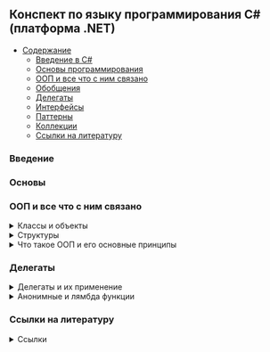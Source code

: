 ## Конспект по языку программирования C# (платформа .NET)
- [Содержание](#содержание)
  - [Введение в C#](#введение-в-c)
  - [Основы программирования](#основы-программирования)
  - [ООП и все что с ним связано](#ооп-и-все-что-с-ним-связано)
  - [Обобщения](#обобщения)
  - [Делегаты](#делегаты)
  - [Интерфейсы](#интерфейсы)
  - [Паттерны](#паттерны)
  - [Коллекции](#коллекции)
  - [Ссылки на литературу](#cсылки-на-литературу)

### Введение

### Основы

### ООП и все что с ним связано
<details><summary>Классы и объекты</summary>
Описанием объекта является класс, а объект представляет экземпляр этого класса. Можно еще провести следующую аналогию. У нас у всех есть некоторое представление о человеке, у которого есть имя, возраст, какие-то другие характеристики. То есть некоторый шаблон - этот шаблон можно назвать классом. Конкретное воплощение этого шаблона может отличаться, например, одни люди имеют одно имя, другие - другое имя. И реально существующий человек (фактически экземпляр данного класса) будет представлять объект этого класса.

```csharp
class название_класса
{
    // содержимое класса
}
```
- Поля и методы в классе
```csharp
class Person 
{
    public string name = "Undefined";   // Поле для имени
    public int age;                     // Поле для возвраста
 
    public void Print() // Метод
    {
        Console.WriteLine($"Имя: {name}  Возраст: {age}");
    }
}
```
- Конструкторы
В классе можно реализовать конструкторы котогрые при создании экземпляра класса будут производить какие-нибудь действия.
```csharp
class Person {
    public string name;
    public int age;
    public Person() {
        Console.WriteLine("Создание объекта Person");
        name = "Tom";
        age = 37;
    }
}
```

Так же существуют конструкторы по умолчанию, это такие конструкторы который не принимает никаких параметров.
```csharp
Person tom = new Person();  // создание объекта класса Person
 
// определение класса Person
class Person 
{
    public string name = "Undefined";
    public int age;
 
    public void Print()
    {
        Console.WriteLine($"Имя: {name}  Возраст: {age}");
    }
}
```

- Создание объекта(экземпляра) класса
```csharp
new конструктор_класса(параметры_конструктора);
```

- Обращение к функционалу
```csharp
экземпляр_класса.поле_класса
экземпляр_класса.метод_класса(параметры_метода)
```
```csharp
Person tom = new Person();  // создание объекта класса Person
 
// Получаем значение полей в переменные
string personName = tom.name;
int personAge = tom.age;
Console.WriteLine($"Имя: {personName}  Возраст {personAge}");   // Имя: Undefined  Возраст: 0
 
// устанавливаем новые значения полей
tom.name = "Tom";
tom.age = 37;
 
// обращаемся к методу Print
tom.Print();    // Имя: Tom  Возраст: 37
 
class Person 
{
    public string name = "Undefined";
    public int age;
 
    public void Print()
    {
        Console.WriteLine($"Имя: {name}  Возраст: {age}");
    }
}
```
</details>

<details><summary>Структуры</summary>
Такие типы как например int, double и т.д., по сути являются структурами. Для определения структуры применяется ключевое слово struct  
  
```csharp
struct имя_структуры
{
    // элементы структуры
}
```
  
В структуре как и в классах есть возможность хранить поля, определять методы и т.д.
```csharp
struct Person
{
    public string name;
    public int age;
    public void Print()
    {
        Console.WriteLine($"Имя: {name}  Возраст: {age}");
    }
}
```
Самый важный вопрос **в чем отличие структуры от класса**:
- Структуры являются типом значений и хранятся в стеке, в то время как классы являются ссылочным типом и ссылка на кучу в котогрой хранится класс находится в стеке.
- Структуры не могут наследоваться,т.к. не являются ссылочным типом, в отличии от классов у которых есть возможность наследования.
</details>


<details><summary>Что такое ООП и его основные принципы</summary>

**ООП** — это модель программирования, основными концепциями которой являются понятия объекта и класса. ООП даёт возможность создавать программы, ориентированные на объекты и их взаимодействие между собой, что делает код более организованным, гибким и лёгким в поддержке и модификации.

#### Основные принципы ООП:
1. **Инкапсуляция**  
   Это процесс сокрытия внутренней реализации объекта и предоставления доступа к его данным только через определённые методы или свойства.

Пример:
```csharp
public class Person
{
    private string name;
    public string Name
    {
        get { return name; }
        set { if (!string.IsNullOrEmpty(value)) name = value; }
    }
    private int age;
    public int Age
    {
        get { return age; }
        private set { if (value > 0) age = value; }
    }
    public Person(string name, int age)
    {
        Name = name;
        Age = age;
    }
    public void CelebrateBirthday()
    {
        Age++;
    }
}
```

2. **Наследование**  
   Это механизм, позволяющий создавать новые классы на основе уже существующих. Т.е. новый класс (наследник) может наследовать свойства и методы родительского класса, а также добавлять.

Пример:
```csharp
class Person
{
    public string Name { get; set;}
    public Person(string name)
    {
        Name = name;
    }
    public void Print()
    {
        Console.WriteLine(Name);
    }
}
 
class Employee : Person
{
    public string Company { get; set; }
    public Employee(string name, string company)
        : base(name)
    {
        Company = company;
    }
}
```
Но есть свои ограничения, а именно:  
- Классы множественное наследование, класс может наследоваться только от одного класса.
- При создании производного класса надо учитывать тип доступа к базовому классу - тип доступа к производному классу должен быть таким же, как и у базового класса, или более строгим. То есть, если базовый класс у нас имеет тип доступа internal, то производный класс может иметь тип доступа internal или private, но не public. Однако следует также учитывать, что если базовый и производный класс находятся в разных сборках (проектах), то в этом случае производый класс может наследовать только от класса, который имеет модификатор public.
- Если класс объявлен с модификатором sealed, то от этого класса нельзя наследовать и создавать производные классы.  

3. **Полиморфизм**  
   Это возможность одного метода или оператора иметь несколько форм или реализаций, в зависимости от типа объекта. Таким образом, разные объекты могут использовать одинаковые методы или свойства, но при этом они будут использоваться по-разному.

Пример:
```csharp
// Базовый класс
public class Animal
{
    // Виртуальный метод, который может быть переопределён
    public virtual void Speak()
    {
        Console.WriteLine("Animal makes a sound.");
    }

    // Невиртуальный метод - нельзя переопределить
    public void Eat()
    {
        Console.WriteLine("Animal is eating.");
    }
}

// Производный класс Dog
public class Dog : Animal
{
    // Переопределение виртуального метода
    public override void Speak()
    {
        Console.WriteLine("Dog barks.");
    }
}

// Производный класс Cat
public class Cat : Animal
{
    // Переопределение виртуального метода
    public override void Speak()
    {
        Console.WriteLine("Cat meows.");
    }
}

// Интерфейс
public interface IAnimalActions
{
    void Sleep(); // Метод интерфейса
}

// Производный класс Bird, реализующий интерфейс
public class Bird : Animal, IAnimalActions
{
    public override void Speak()
    {
        Console.WriteLine("Bird chirps.");
    }

    // Реализация метода интерфейса
    public void Sleep()
    {
        Console.WriteLine("Bird is sleeping.");
    }
}
```
4. **Астракция**  
   Это способ выделения общей сущности из множества конкретных объектов. Абстракция позволяет сконцентрироваться на существенных характеристиках объекта, а не на его деталях реализации. Через абстракцию создаются интерфейсы, которые могут быть использованы для обращения к различным объектам.
</details>

### Делегаты

<details><summary>Делегаты и их применение</summary>
Делегаты представляют такие объекты, которые указывают на методы. То есть делегаты - это указатели на методы и с помощью делегатов мы можем вызвать данные методы.

- Инициализация делегата
```csharp
Message mes;            // 2. Создаем переменную делегата
mes = Hello;            // 3. Присваиваем этой переменной адрес метода
mes();                  // 4. Вызываем метод
 
void Hello() => Console.WriteLine("Hello METANIT.COM");
 
delegate void Message(); // 1. Объявляем делегат
```
При этом делегаты необязательно могут указывать только на методы, которые определены в том же классе, где определена переменная делегата. Это могут быть также методы из других классов и структур.
```csharp
Message message1 = Welcome.Print;
Message message2 = new Hello().Display;
 
message1(); // Welcome
message2(); // Привет
 
delegate void Message();
 
class Welcome
{
    public static void Print() => Console.WriteLine("Welcome");
}
class Hello
{
    public void Display() => Console.WriteLine("Привет");
}
```
Рассмотрим определение и применение делегата, который принимает параметры и возвращает результат.
```csharp
Operation operation = Add;      // делегат указывает на метод Add
int result = operation(4, 5);   // фактически Add(4, 5)
Console.WriteLine(result);      // 9
     
operation = Multiply;           // теперь делегат указывает на метод Multiply
result = operation(4, 5);       // фактически Multiply(4, 5)
Console.WriteLine(result);      // 20
 
int Add(int x, int y) => x + y;
 
int Multiply(int x, int y) => x * y;
 
delegate int Operation(int x, int y);
```
Важное замечение, мы не можем присоить (добавить) ссылку на метод если у метода сиогнатура отличная от сигнатуры делегата.
```csharp
delegate void SomeDel(int a, double b); // существует такой делегат
void SomeMethod1(int g, double n) { } // пускай у нас есть такой метод
SomeDel gooddel = SomeMethod1; // в данном случае сигнатура метода и делегата одинаковые
// остальные же методы не соответсвуют сигнатуре 
double SomeMethod2(int g, double n) { return g + n; }
void SomeMethod3(double n, int g) { }
void SomeMethod4(ref int g, double n) { }
void SomeMethod5(out int g, double n) { g = 6; }

```
- Добавление ссылки и удаление ссылкина метод
Добавление ссылки на метод происходит при помощи операции "+=".
```csharp
Message message = Hello;
message += HowAreYou;  // теперь message указывает на два метода
message();              // вызываются оба метода - Hello и HowAreYou
 
void Hello() => Console.WriteLine("Hello");
void HowAreYou() => Console.WriteLine("How are you?");
 
delegate void Message();
```
Удаление ссылки на метод происходит при помощи операции "-=".
При удалении следует учитывать, что если делегат содержит несколько ссылок на один и тот же метод, то операция -= начинает поиск с конца списка вызова делегата и удаляет только первое найденное вхождение.
```csharp
Message? message = Hello; 
message += HowAreYou;
message();  // вызываются все методы из message
message -= HowAreYou;   // удаляем метод HowAreYou
if (message != null) message(); // вызывается метод Hello
```
Важно учесть что список вызовов делегата может быть пустым, в таком случает ему присваивается значение null. Поэтому при вызове делегата лучше сего использовать .Invoke, т.к. он не вызовит исключение, как, например, в следующем случае.

Вызов делегата без использования Invoke
```csharp
Message? mes;
//mes();        // ! Ошибка: делегат равен null
 
Operation? op = Add;
op -= Add;      // делегат op пуст
int n = op(3, 4);       // !Ошибка: делегат равен null
```

Вызов делегата с использованием Invoke
```csharp
Message? mes = null;
mes?.Invoke();        // ошибки нет, делегат просто не вызывается
 
Operation? op = Add;
op -= Add;          // делегат op пуст
int? n = op?.Invoke(3, 4);   // ошибки нет, делегат просто не вызывается, а n = null
```
- Обобщенные делегаты
```csharp
Operation<decimal, int> squareOperation = Square; // в данном случае у нас на выход подается переменная типа decimal, а на вход int
decimal result1 = squareOperation(5); // вызов делегата
Console.WriteLine(result1);  // 25
 
Operation<int, int> doubleOperation = Double; // в данном случае у нас на выход подается переменная типа int, а на вход int
int result2 = doubleOperation(5);
Console.WriteLine(result2);  // 10
 
decimal Square(int n) => n * n;
int Double(int n) => n + n;
 
delegate T Operation<T, K>(K val); // инициализация обощенного делегата который полуает переменную какого-то типа K и возвращает переменную  какого-то типа T 
```
- Использование делегатов в качестве параметров в методах (функциях)
```csharp
DoOperation(5, 4, Add);         // 9
DoOperation(5, 4, Subtract);    // 1
DoOperation(5, 4, Multiply);    // 20
 
void DoOperation(int a, int b, Operation op)
{
    Console.WriteLine(op(a,b));
}
int Add(int x, int y) => x + y;
int Subtract(int x, int y) => x - y;
int Multiply(int x, int y) => x * y;
 
delegate int Operation(int x, int y);
```
Бывают и такие случаи когда нам небходимо возвращать в качестве результата ссылку на метод как в примере ниже.
```csharp
Operation operation = SelectOperation(OperationType.Add);
Console.WriteLine(operation(10, 4));    // 14
 
operation = SelectOperation(OperationType.Subtract);
Console.WriteLine(operation(10, 4));    // 6
 
operation = SelectOperation(OperationType.Multiply);
Console.WriteLine(operation(10, 4));    // 40
 
Operation SelectOperation(OperationType opType)
{
    switch (opType)
    {
        case OperationType.Add: return Add;
        case OperationType.Subtract: return Subtract;
        default: return Multiply;
    }
}
 
int Add(int x, int y) => x + y;
int Subtract(int x, int y) => x - y;
int Multiply(int x, int y) => x * y;
 
enum OperationType
{
    Add, Subtract, Multiply
}
delegate int Operation(int x, int y);
```
</details>

<details><summary>Анонимные и лямбда функции</summary>

1. **Анонимные функции**
  
  С делегатами тесно связаны анонимные методы. Анонимные методы используются для создания экземпляров делегатов.
  
```csharp
MessageHandler handler = delegate (string mes) // анонимная функция
{
    Console.WriteLine(mes); // инструкции
};
handler("hello world!");
 
delegate void MessageHandler(string message); // инициализация делегата
```
Другой пример анонимных методов - передача в качестве аргумента для параметра, который представляет делегат:
```csharp
ShowMessage("hello!", delegate (string mes)
{
    Console.WriteLine(mes);
});
 
static void ShowMessage(string message, MessageHandler handler)
{
    handler(message);
}
 
delegate void MessageHandler(string message);
```
Если анонимный метод использует параметры, то они должны соответствовать параметрам делегата. Если для анонимного метода не требуется параметров, то скобки с параметрами опускаются. При этом даже если делегат принимает несколько параметров, то в анонимном методе можно вовсе опустить параметры. Но лучше так не делать так ка читаемость кода из-за этого падает.
```csharp
MessageHandler handler = delegate
{
    Console.WriteLine("анонимный метод");
};
handler("hello world!");    // анонимный метод
 
delegate void MessageHandler(string message);
```
2. **Лямбда функции**
Экземпляр делегата так же можно инициализировать при помощи лямбда-выражений. Лямбда-выражения представляют собой упрощенную запись анонимных методов, которые  позволяют создать емкие лаконичные методы. 

Синтаксис лямбда выражений выглядит следующим образом
```csharp
(список_параметров) => выражение // '=>' - это и есть лямбда )))
```
- Лямбда-выражения без параметров
В ниже приведенном примере представленна лямбда-функция которая ничего не принимает и просто выводит слово "Hello" в консоль
```csharp
Message hello = () => Console.WriteLine("Hello");
hello();       // Hello
hello();       // Hello
hello();       // Hello
 
delegate void Message();
```
В случае если лямбда-выражению необходимо выполнить несколько операций, то эти операции помещаются в фигурные скобочки.
```csharp
Message hello = () =>
{
    Console.Write("Hello ");
    Console.WriteLine("World");
};
hello();
```
- Лямбда-выражения которые на вход принимают пармаетры
```csharp
Operation sum = (x, y) => Console.WriteLine($"{x} + {y} = {x + y}");
sum(1, 2);       // 1 + 2 = 3
sum(22, 14);    // 22 + 14 = 36
 
delegate void Operation(int x, int y);
```
В случае если мы применяем неявную типизацию (т.е. инициализируем нашу переменную делегата через var), обязательно надо указать тип параметров.

Неправильный вариант записи.
```csharp
var sum = (x, y) => Console.WriteLine($"{x} + {y} = {x + y}");   // ! Ошибка
```
Правильный вариант записи.
```csharp
var sum = (int x, int y) => Console.WriteLine($"{x} + {y} = {x + y}");
sum(1, 2);       // 1 + 2 = 3
sum(22, 14);    // 22 + 14 = 36
```
Так же лямбда-выражение может быть передана в качестве параметра метода
```csharp
int[] integers = { 1, 2, 3, 4, 5, 6, 7, 8, 9 };
 
// найдем сумму чисел больше 5
int result1 = Sum(integers, x => x > 5);
Console.WriteLine(result1); // 30
 
// найдем сумму четных чисел
int result2 = Sum(integers, x => x % 2 == 0);
Console.WriteLine(result2);  //20
 
int Sum(int[] numbers, IsEqual func)
{
    int result = 0;
    foreach (int i in numbers)
    {
        if (func(i))
            result += i;
    }
    return result;
}
 
delegate bool IsEqual(int x);
```
- Лямбда-ввырадения которые возвращают рузультат
```csharp
var sum = (int x, int y) => x + y;
int sumResult = sum(4, 5);                  // 9
Console.WriteLine(sumResult);               // 9
 
Operation multiply = (x, y) => x * y;
int multiplyResult = multiply(4, 5);        // 20
Console.WriteLine(multiplyResult);          // 20
 
delegate int Operation(int x, int y);
```
В случае если несколько выражений то тогда лябда-выражение будет выглядеть так
```csharp
var subtract = (int x, int y) =>
{
    if (x > y) return x - y;
    else return y - x;
};
int result1 = subtract(10, 6);  // 4 
Console.WriteLine(result1);     // 4
 
int result2 = subtract(-10, 6);  // 16
Console.WriteLine(result2);      // 16
```
В случае же если у нас лямбда-выражение возвращается в качестве результата
```csharp
Operation operation = SelectOperation(OperationType.Add);
Console.WriteLine(operation(10, 4));    // 14
 
operation = SelectOperation(OperationType.Subtract);
Console.WriteLine(operation(10, 4));    // 6
 
operation = SelectOperation(OperationType.Multiply);
Console.WriteLine(operation(10, 4));    // 40
 
Operation SelectOperation(OperationType opType)
{
    switch (opType)
    {
        case OperationType.Add: return (x, y) => x + y;
        case OperationType.Subtract: return (x, y) => x - y;
        default: return (x, y) => x * y;
    }
}
enum OperationType
{
    Add, Subtract, Multiply
}
delegate int Operation(int x, int y);
```
- Добавление и удаление действий в лямбда-выражении
Добавление и удаление дейстий происходит аналогично делегатма, т.е. при помощи "+=" и "-="
```csharp
var hello = () => Console.WriteLine("again");
 
var message = () => Console.Write("Ah shit, ");
message += () => Console.WriteLine("here we go "); // добавляем анонимное лямбда-выражение
message += hello;   // добавляем лямбда-выражение из переменной hello
message += Print;   // добавляем метод
 
message(); // вызов лямбды
Console.WriteLine("--------------"); // для разделения вывода
 
message -= Print;   // удаляем метод
message -= hello;   // удаляем лямбда-выражение из переменной hello
 
message?.Invoke();  // на случай, если в message больше нет действий
 
void Print() => Console.WriteLine("Welcome to C#");
```
</details>

### Ссылки на литературу
<details><summary>Ссылки</summary>  
Ссылки на литературу которая была использоана при написании данного конспекта:  

- [Метанит.com — Руководство по C#](https://metanit.com/sharp/tutorial/)
- [Вопросы для подготовки к собеседованию по C#](https://github.com/vadsemenov/CSharp-job-questions?tab=readme-ov-file#------------------------------------------c-------------net--------------------------------------------junior-middle)
- [Делегаты и Лямбда выражения в C#](https://habr.com/ru/articles/329886/)
</details>

